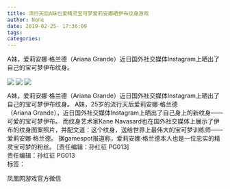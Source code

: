 ```yaml
---
title: 流行天后A妹也爱精灵宝可梦爱莉安娜晒伊布纹身游戏
author: None
date: 2019-02-25- 17:36:09
tags: 
categories: 
---
```

A妹，爱莉安娜·格兰德（Ariana Grande）近日国外社交媒体Instagram上晒出了自己的宝可梦伊布纹身。
<!-- more -->
                                
<img align="center" border="0" src="http://p3.ifengimg.com/a/2019_09/49548967e351b16_size81_w1080_h1080.jpg" />
                                            
<img align="center" border="0" src="http://p2.ifengimg.com/a/2016/0810/204c433878d5cf9size1_w16_h16.png" />
                                    
<img align="center" border="0" src="//d.ifengimg.com/w80_h80/y2.ifengimg.com/e01ed39fc2da5d4a/2013/1224/game.jpg" />
                            
A妹，爱莉安娜·格兰德（Ariana Grande）近日国外社交媒体Instagram上晒出了自己的宝可梦伊布纹身。
A妹，25岁的流行天后爱莉安娜·格兰德（Ariana Grande），近日国外社交媒体Instagram上晒出了自己身上的新纹身——可爱的宝可梦伊布。
而纹身艺术家Kane Navasard也在国外社交媒体上展示了伊布的纹身图案照片，并配文道：这个纹身，送给世界上最伟大的宝可梦训练师——爱莉安娜·格兰德。
据gamespot报道称，爱莉安娜·格兰德本人也是一位忠实的精灵宝可梦的粉丝。
                                [责任编辑：孙红征                                    PG013]                            
                                责任编辑：孙红征                                    PG013                            
                                标签：                                    
                                                                    
凤凰网游戏官方微信
                        
                    
